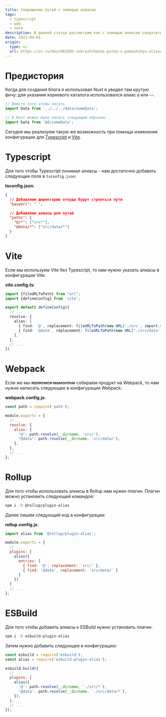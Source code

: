 ```yaml
---
title: Сокращение путей с помощью алиасов
tags:
  - typescript
  - web
  - note
description: В данной статье рассмотрим как с помощью алиасов сократить пути для импортов.
date: 2023-04-01
origin:
  type: vc
  url: https://vc.ru/dev/661503-sokrashchenie-putey-s-pomoshchyu-aliasov
---
```


# Предистория
Когда для создания блога я использовал Nuxt я увидел там крутую фичу: для указания корневого каталога использовался
алиас `@` или `~~`.

```typescript
// Вместо того чтобы писать
import Data from '../../../data/someData';

// В Nuxt можно было писать следующим образом:
import Data from '@d/someData';
```

Сегодня мы реализуем такую же возможность при помощи изменения конфигурации для
[Typescript](https://www.typescriptlang.org/) и [Vite](https://vitejs.dev/).

# Typescript
Для того чтобы Typescript понимал алиасы - нам достаточно добавить следующие поля в `tsconfig.json`:

**tsconfig.json**:
```json
{
  // Добавляем директорию откуда будут строиться пути
  "baseUrl": ".",

  // Добавляем алиасы для путей
  "paths": {
    "@/*": ["src*"],
    "@data/*": ["src/data/*"]
  }
}
```

# Vite
Если мы используем Vite без Typescript, то нам нужно указать алиасы в конфигурации Vite:

**vite.config.ts**:
```typescript
import {fileURLToPath} from "url";
import {defineConfig} from 'vite';

export default defineConfig({
  // ...
  resolve: {
    alias: [
      { find: '@', replacement: fileURLToPath(new URL('./src', import.meta.url)) },
      { find: '@data', replacement: fileURLToPath(new URL('./src/data', import.meta.url)) },
    ],
  },
  // ...
})
```

# Webpack

Если же мы <del>являемся мамонтом</del> собираем продукт на Webpack, то нам нужно написать следующее в конфигурации
Webpack:

**webpack.config.js**:
```js
const path = require('path');

module.exports = {
  //...
  resolve: {
    alias: {
      "@": path.resolve(__dirname, 'src/'),
      "@data": path.resolve(__dirname, 'src/data/'),
    },
  },
  // ...
};
```

# Rollup

Для того чтобы использовать алиасы в Rollup нам нужен плагин. Плагин можно установить следующей командой:

```bash
npm i -D @rollup/plugin-alias
```

Далее пишем следующий код в конфигурации:

**rollup.config.js**:
```js
import alias from '@rollup/plugin-alias';

module.exports = {
  // ...
  plugins: [
    alias({
      entries: [
        { find: '@', replacement: 'src/' },
        { find: '@data', replacement: 'src/data/' }
      ]
    })
  ]
  // ...
};
```

# ESBuild

Для того чтобы добавить алиасы к ESBuild нужно установить плагин:

```bash
npm i -D esbuild-plugin-alias
```

Затем нужно добавить следующее в конфигурацию:

```js
const esbuild = require('esbuild');
const alias = require('esbuild-plugin-alias');

esbuild.build({
  // ...
  plugins: [
    alias({
      '@': path.resolve(__dirname, `./src/*`),
      '@data': path.resolve(__dirname, `./src/data/*`),
    }),
  ],
  // ...
});
```
